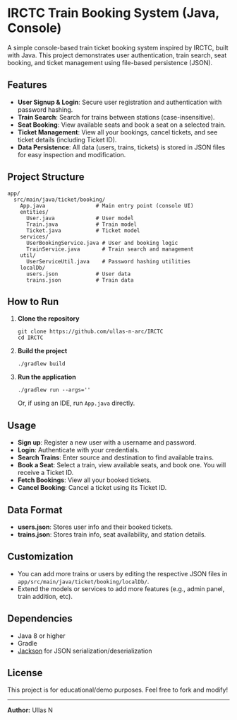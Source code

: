 # IRCTC Train Booking System (Java, Console)

A simple console-based train ticket booking system inspired by IRCTC, built with Java. This project demonstrates user authentication, train search, seat booking, and ticket management using file-based persistence (JSON).

## Features

- **User Signup & Login**: Secure user registration and authentication with password hashing.
- **Train Search**: Search for trains between stations (case-insensitive).
- **Seat Booking**: View available seats and book a seat on a selected train.
- **Ticket Management**: View all your bookings, cancel tickets, and see ticket details (including Ticket ID).
- **Data Persistence**: All data (users, trains, tickets) is stored in JSON files for easy inspection and modification.

## Project Structure

```
app/
  src/main/java/ticket/booking/
    App.java                # Main entry point (console UI)
    entities/
      User.java             # User model
      Train.java            # Train model
      Ticket.java           # Ticket model
    services/
      UserBookingService.java # User and booking logic
      TrainService.java       # Train search and management
    util/
      UserServiceUtil.java    # Password hashing utilities
    localDb/
      users.json            # User data
      trains.json           # Train data
```

## How to Run

1. **Clone the repository**
   ```
   git clone https://github.com/ullas-n-arc/IRCTC
   cd IRCTC
   ```
2. **Build the project**
   ```
   ./gradlew build
   ```
3. **Run the application**
   ```
   ./gradlew run --args=''
   ```
   Or, if using an IDE, run `App.java` directly.

## Usage

- **Sign up**: Register a new user with a username and password.
- **Login**: Authenticate with your credentials.
- **Search Trains**: Enter source and destination to find available trains.
- **Book a Seat**: Select a train, view available seats, and book one. You will receive a Ticket ID.
- **Fetch Bookings**: View all your booked tickets.
- **Cancel Booking**: Cancel a ticket using its Ticket ID.

## Data Format

- **users.json**: Stores user info and their booked tickets.
- **trains.json**: Stores train info, seat availability, and station details.

## Customization
- You can add more trains or users by editing the respective JSON files in `app/src/main/java/ticket/booking/localDb/`.
- Extend the models or services to add more features (e.g., admin panel, train addition, etc).

## Dependencies
- Java 8 or higher
- Gradle
- [Jackson](https://github.com/FasterXML/jackson) for JSON serialization/deserialization

## License

This project is for educational/demo purposes. Feel free to fork and modify!

---

**Author:** Ullas N



